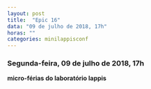 ```yaml
---
layout: post
title:  "Epic 16"
data: "09 de julho de 2018, 17h"
horas: ""
categories: minilappisconf
---
```


### Segunda-feira, 09 de julho de 2018, 17h

**micro-férias do laboratório lappis**
